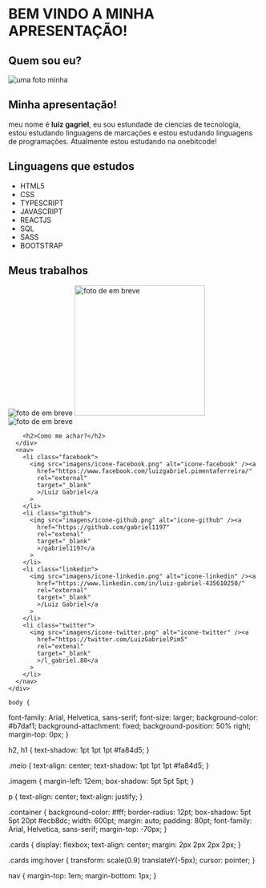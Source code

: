 <!DOCTYPE html>
<html lang="pt-br">
  <head>
    <meta charset="UTF-8" />
    <meta http-equiv="X-UA-Compatible" content="IE=edge" />
    <meta name="viewport" content="width=device-width, initial-scale=1.0" />
    <title>Gabriel?</title>
    <link
      rel="shortcut icon"
      href="imagens/favicon (1).ico"
      type="image/x-icon"
    />
    <link rel="stylesheet" href="style.css" />
  </head>
  <body>
    <div class="container">
      <h1>BEM VINDO A MINHA APRESENTAÇÃO!</h1>
      <h2 class="meio">Quem sou eu?</h2>
      <img
        src="imagens/288274020_554474606120045_7277515280136093546_n00.jpg"
        alt="uma foto minha"
        class="imagem"
      />
      <h2>Minha apresentação!</h2>
      <p>
        meu nome é <strong>luiz gagriel</strong>, eu sou estundade de ciencias
        de tecnologia, estou estudando linguagens de marcações e estou estudando
        linguagens de programações. Atualmente estou estudando na onebitcode!
      </p>
      <div>
        <h2>Linguagens que estudos</h2>
        <ul>
          <li>HTML5</li>
          <li>CSS</li>
          <li>TYPESCRIPT</li>
          <li>JAVASCRIPT</li>
          <li>REACTJS</li>
          <li>SQL</li>
          <li>SASS</li>
          <li>BOOTSTRAP</li>
        </ul>
      </div>
      <div>
        <h2>Meus trabalhos</h2>
        <div class="cards">
          <img
            src="imagens/pexels-cottonbro-3843282.jpg"
            alt="foto de em breve"
          />
          <img
            src="imagens/pexels-alleksana-4271927 (2).jpg"
            alt="foto de em breve"
            width="260px"
          />
          <img
            src="imagens/pexels-cottonbro-3843282.jpg"
            alt="foto de em breve"
          />
        </div>

        <h2>Como me achar?</h2>
      </div>
      <nav>
        <li class="facebook">
          <img src="imagens/icone-facebook.png" alt="icone-facebook" /><a
            href="https://www.facebook.com/luizgabriel.pimentaferreira/"
            rel="external"
            target="_blank"
            >/Luiz Gabriel</a
          >
        </li>
        <li class="github">
          <img src="imagens/icone-github.png" alt="icone-github" /><a
            href="https://github.com/gabriel1197"
            rel="extenal"
            target="_blank"
            >/gabriel1197</a
          >
        </li>
        <li class="linkedin">
          <img src="imagens/icone-linkedin.png" alt="icone-linkedin" /><a
            href="https://www.linkedin.com/in/luiz-gabriel-435610250/"
            rel="external"
            target="_blank"
            >/Luiz Gabriel</a
          >
        </li>
        <li class="twitter">
          <img src="imagens/icone-twitter.png" alt="icone-twitter" /><a
            href="https://twitter.com/LuizGabrielPim5"
            rel="extenal"
            target="_blank"
            >/l_gabriel.88</a
          >
        </li>
      </nav>
    </div>
    
    body {
  font-family: Arial, Helvetica, sans-serif;
  font-size: larger;
  background-color: #b7daf1;
  background-attachment: fixed;
  background-position: 50% right;
  margin-top: 0px;
}

h2,
h1 {
  text-shadow: 1pt 1pt 1pt #fa84d5;
}

.meio {
  text-align: center;
  text-shadow: 1pt 1pt 1pt #fa84d5;
}

.imagem {
  margin-left: 12em;
  box-shadow: 5pt 5pt 5pt;
}

p {
  text-align: center;
  text-align: justify;
}

.container {
  background-color: #fff;
  border-radius: 12pt;
  box-shadow: 5pt 5pt 20pt #ecb8dc;
  width: 600pt;
  margin: auto;
  padding: 80pt;
  font-family: Arial, Helvetica, sans-serif;
  margin-top: -70px;
}

.cards {
  display: flexbox;
  text-align: center;
  margin: 2px 2px 2px 2px;
}

.cards img:hover {
  transform: scale(0.9) translateY(-5px);
  cursor: pointer;
}

nav {
  margin-top: 1em;
  margin-bottom: 1px;
}
